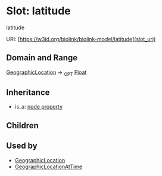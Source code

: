 # Slot: latitude


latitude

URI: [https://w3id.org/biolink/biolink-model/latitude](slot_uri)
## Domain and Range

[GeographicLocation](GeographicLocation.md) ->  <sub>OPT</sub> [Float](Float.md)
## Inheritance

 *  is_a: [node property](node_property.md)
## Children

## Used by

 * [GeographicLocation](GeographicLocation.md)
 * [GeographicLocationAtTime](GeographicLocationAtTime.md)
